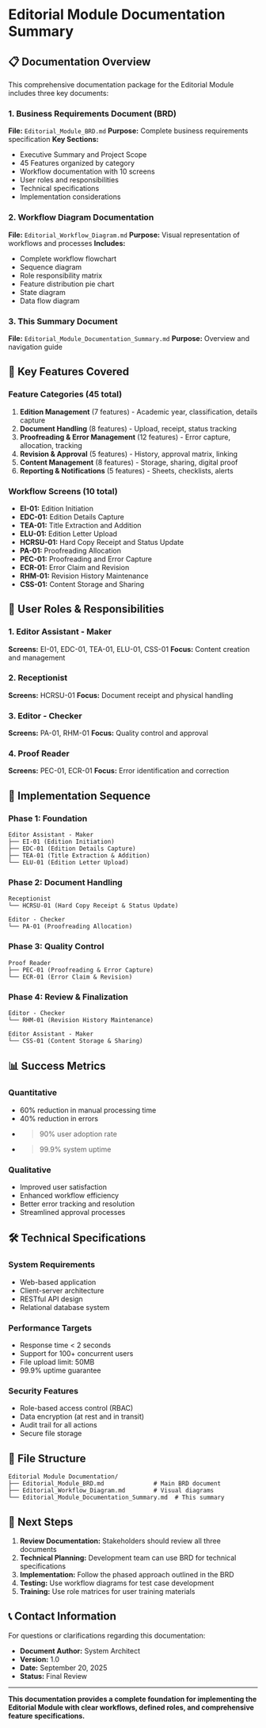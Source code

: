 # Editorial Module Documentation Summary

## 📋 Documentation Overview

This comprehensive documentation package for the Editorial Module includes three key documents:

### 1. Business Requirements Document (BRD)
**File:** `Editorial_Module_BRD.md`
**Purpose:** Complete business requirements specification
**Key Sections:**
- Executive Summary and Project Scope
- 45 Features organized by category
- Workflow documentation with 10 screens
- User roles and responsibilities
- Technical specifications
- Implementation considerations

### 2. Workflow Diagram Documentation
**File:** `Editorial_Workflow_Diagram.md`
**Purpose:** Visual representation of workflows and processes
**Includes:**
- Complete workflow flowchart
- Sequence diagram
- Role responsibility matrix
- Feature distribution pie chart
- State diagram
- Data flow diagram

### 3. This Summary Document
**File:** `Editorial_Module_Documentation_Summary.md`
**Purpose:** Overview and navigation guide

## 🎯 Key Features Covered

### Feature Categories (45 total)
1. **Edition Management** (7 features) - Academic year, classification, details capture
2. **Document Handling** (8 features) - Upload, receipt, status tracking
3. **Proofreading & Error Management** (12 features) - Error capture, allocation, tracking
4. **Revision & Approval** (5 features) - History, approval matrix, linking
5. **Content Management** (8 features) - Storage, sharing, digital proof
6. **Reporting & Notifications** (5 features) - Sheets, checklists, alerts

### Workflow Screens (10 total)
- **EI-01:** Edition Initiation
- **EDC-01:** Edition Details Capture
- **TEA-01:** Title Extraction and Addition
- **ELU-01:** Edition Letter Upload
- **HCRSU-01:** Hard Copy Receipt and Status Update
- **PA-01:** Proofreading Allocation
- **PEC-01:** Proofreading and Error Capture
- **ECR-01:** Error Claim and Revision
- **RHM-01:** Revision History Maintenance
- **CSS-01:** Content Storage and Sharing

## 👥 User Roles & Responsibilities

### 1. Editor Assistant - Maker
**Screens:** EI-01, EDC-01, TEA-01, ELU-01, CSS-01
**Focus:** Content creation and management

### 2. Receptionist
**Screens:** HCRSU-01
**Focus:** Document receipt and physical handling

### 3. Editor - Checker
**Screens:** PA-01, RHM-01
**Focus:** Quality control and approval

### 4. Proof Reader
**Screens:** PEC-01, ECR-01
**Focus:** Error identification and correction

## 🔄 Implementation Sequence

### Phase 1: Foundation
```
Editor Assistant - Maker
├── EI-01 (Edition Initiation)
├── EDC-01 (Edition Details Capture)
├── TEA-01 (Title Extraction & Addition)
└── ELU-01 (Edition Letter Upload)
```

### Phase 2: Document Handling
```
Receptionist
└── HCRSU-01 (Hard Copy Receipt & Status Update)

Editor - Checker
└── PA-01 (Proofreading Allocation)
```

### Phase 3: Quality Control
```
Proof Reader
├── PEC-01 (Proofreading & Error Capture)
└── ECR-01 (Error Claim & Revision)
```

### Phase 4: Review & Finalization
```
Editor - Checker
└── RHM-01 (Revision History Maintenance)

Editor Assistant - Maker
└── CSS-01 (Content Storage & Sharing)
```

## 📊 Success Metrics

### Quantitative
- 60% reduction in manual processing time
- 40% reduction in errors
- >90% user adoption rate
- >99.9% system uptime

### Qualitative
- Improved user satisfaction
- Enhanced workflow efficiency
- Better error tracking and resolution
- Streamlined approval processes

## 🛠 Technical Specifications

### System Requirements
- Web-based application
- Client-server architecture
- RESTful API design
- Relational database system

### Performance Targets
- Response time < 2 seconds
- Support for 100+ concurrent users
- File upload limit: 50MB
- 99.9% uptime guarantee

### Security Features
- Role-based access control (RBAC)
- Data encryption (at rest and in transit)
- Audit trail for all actions
- Secure file storage

## 📁 File Structure

```
Editorial Module Documentation/
├── Editorial_Module_BRD.md              # Main BRD document
├── Editorial_Workflow_Diagram.md        # Visual diagrams
└── Editorial_Module_Documentation_Summary.md  # This summary
```

## 🎯 Next Steps

1. **Review Documentation:** Stakeholders should review all three documents
2. **Technical Planning:** Development team can use BRD for technical specifications
3. **Implementation:** Follow the phased approach outlined in the BRD
4. **Testing:** Use workflow diagrams for test case development
5. **Training:** Use role matrices for user training materials

## 📞 Contact Information

For questions or clarifications regarding this documentation:

- **Document Author:** System Architect
- **Version:** 1.0
- **Date:** September 20, 2025
- **Status:** Final Review

---

**This documentation provides a complete foundation for implementing the Editorial Module with clear workflows, defined roles, and comprehensive feature specifications.**